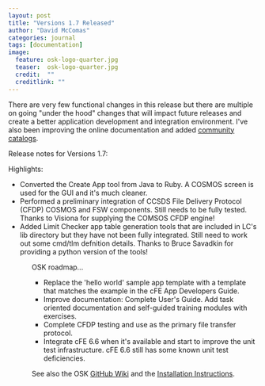 ```yaml
---
layout: post
title: "Versions 1.7 Released"
author: "David McComas"
categories: journal
tags: [documentation]
image:
  feature: osk-logo-quarter.jpg
  teaser:  osk-logo-quarter.jpg
  credit:  ""
  creditlink: ""
---
```

<div>

<p>There are very few functional changes in this release but there are multiple on going "under the hood" changes that will impact future releases and create a better application development and integration environment. I've also been improving the online documentation and added <a href="https://opensatkit.github.io/menu/community.html">community catalogs</a>.</p>

<p>Release notes for Versions 1.7:</p>

<p>Highlights:</p>
<ul>
  <li> Converted the Create App tool from Java to Ruby. A COSMOS screen is used for the GUI and it's much cleaner.</li>
  <li> Performed a preliminary integration of CCSDS File Delivery Protocol (CFDP) COSMOS and FSW components. Still needs to be fully tested. Thanks to Visiona for supplying the COMSOS CFDP engine!</li>
  <li> Added Limit Checker app table generation tools that are included in LC's lib directory but they have not been fully integrated. Still need to work out some cmd/tlm defnition details. Thanks to Bruce Savadkin for providing a python version of the tools!</li>
<ul>

<p>OSK roadmap...</p>
<ul>
  <li> Replace the 'hello world' sample app template with a template that matches the example in the cFE App Developers Guide.</li>
  <li> Improve documentation: Complete User's Guide. Add task oriented documentation and self-guided training modules with exercises.</li>
  <li> Complete CFDP testing and use as the primary file transfer protocol.</li>
  <li> Integrate cFE 6.6 when it's available and start to improve the unit test infrastructure. cFE 6.6 still has some known unit test deficiencies.</li>
</ul>

<p>See also the OSK <a href="{{site.github.wiki-url}}">GitHub Wiki</a> and the <a href="https://opensatkit.github.io/journal/Installation-Guide.html">Installation Instructions</a>.</p>

</div>


